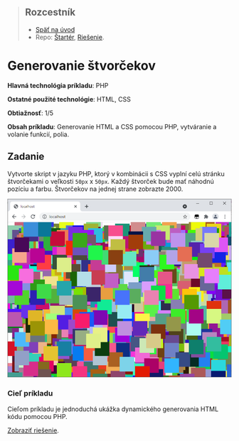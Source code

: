 <div class="hidden">

> ## Rozcestník
> - [Späť na úvod](../../README.md)
> - Repo: [Štartér](/../../tree/main/php/generovanie-stvorcekov), [Riešenie](/../../tree/solution/php/generovanie-stvorcekov).
</div>

# Generovanie štvorčekov
<div class="info"> 

**Hlavná technológia príkladu**: PHP

**Ostatné použité technológie**: HTML, CSS

**Obtiažnosť**: 1/5

**Obsah príkladu**: Generovanie HTML a CSS pomocou PHP, vytváranie a volanie funkcií, polia. 
</div>

## Zadanie
Vytvorte skript v jazyku PHP, ktorý v kombinácii s CSS vyplní celú stránku štvorčekami o veľkosti `50px` x `50px`. Každý štvorček bude mať náhodnú pozíciu a farbu. Štvorčekov na jednej strane zobrazte 2000. 

![](images_squares/zadanie.png)

### Cieľ príkladu
Cieľom príkladu je jednoduchá ukážka dynamického generovania HTML kódu pomocou PHP.

<div class="hidden">

[Zobraziť riešenie](riesenie.md).
</div>